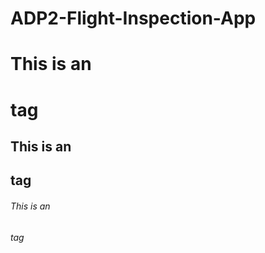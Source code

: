 # ADP2-Flight-Inspection-App

# This is an <h1> tag
## This is an <h2> tag
###### This is an <h6> tag
